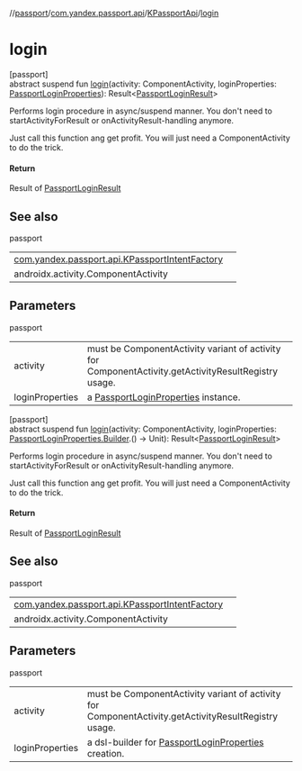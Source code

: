 //[passport](../../../index.md)/[com.yandex.passport.api](../index.md)/[KPassportApi](index.md)/[login](login.md)

# login

[passport]\
abstract suspend fun [login](login.md)(activity: ComponentActivity, loginProperties: [PassportLoginProperties](../-passport-login-properties/index.md)): Result&lt;[PassportLoginResult](../-passport-login-result/index.md)&gt;

Performs login procedure in async/suspend manner. You don't need to startActivityForResult or onActivityResult-handling anymore.

Just call this function ang get profit. You will just need a ComponentActivity to do the trick.

#### Return

Result of [PassportLoginResult](../-passport-login-result/index.md)

## See also

passport

| | |
|---|---|
| [com.yandex.passport.api.KPassportIntentFactory](../-k-passport-intent-factory/create-login-intent.md) |  |
| androidx.activity.ComponentActivity |  |

## Parameters

passport

| | |
|---|---|
| activity | must be ComponentActivity variant of activity for ComponentActivity.getActivityResultRegistry usage. |
| loginProperties | a [PassportLoginProperties](../-passport-login-properties/index.md) instance. |

[passport]\
abstract suspend fun [login](login.md)(activity: ComponentActivity, loginProperties: [PassportLoginProperties.Builder](../-passport-login-properties/-builder/index.md).() -&gt; Unit): Result&lt;[PassportLoginResult](../-passport-login-result/index.md)&gt;

Performs login procedure in async/suspend manner. You don't need to startActivityForResult or onActivityResult-handling anymore.

Just call this function ang get profit. You will just need a ComponentActivity to do the trick.

#### Return

Result of [PassportLoginResult](../-passport-login-result/index.md)

## See also

passport

| | |
|---|---|
| [com.yandex.passport.api.KPassportIntentFactory](../-k-passport-intent-factory/create-login-intent.md) |  |
| androidx.activity.ComponentActivity |  |

## Parameters

passport

| | |
|---|---|
| activity | must be ComponentActivity variant of activity for ComponentActivity.getActivityResultRegistry usage. |
| loginProperties | a dsl-builder for [PassportLoginProperties](../-passport-login-properties/index.md) creation. |
